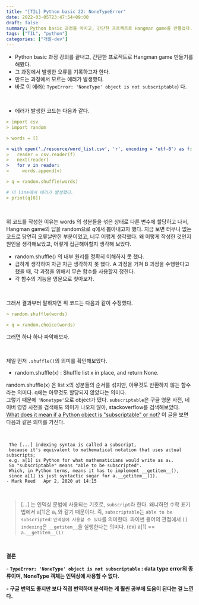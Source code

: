 ```yaml
---
title: "[TIL] Python basic 22: NoneTypeError"
date: 2022-03-05T23:47:54+09:00
draft: false
summary: Python basic 과정을 마치고, 간단한 프로젝트로 Hangman game을 만들었다. 그 과정에서 NoneTypeError가 발생했다. 'TypeError:'NoneType' object is not subscriptable' 에 대해 알아보자.
tags: ["TIL", "python"]
categories: ["개발-dev"]
---
```


- Python basic 과정 강의를 끝내고, 간단한 프로젝트로 Hangman game 만들기를 해봤다.
- 그 과정에서 발생한 오류를 기록하고자 한다.
- 만드는 과정에서 모르는 에러가 발생했다.
- 바로 이 에러(: `TypeError: 'NoneType' object is not subscriptable`) 다.

<br>

- 에러가 발생한 코드는 다음과 같다.

```yml
> import csv
> import random

> words = []

> with open('./resource/word_list.csv', 'r', encoding = 'utf-8') as f:
>   reader = csv.reader(f)
>   next(reader)
>   for v in reader:
>     words.append(v)

> q = random.shuffle(words)

# 이 line에서 에러가 발생했다.
> print(q[0])
```

<br>

위 코드를 작성한 이유는 words 의 성분들을 섞은 상태로 다른 변수에 할당하고 나서, Hangman game의 답을 random으로 q에서 뽑아내고자 했다. 지금 보면 터무니 없는 코드로 당연히 오류날만한 부분이었고, 너무 어렵게 생각했다. 왜 이렇게 작성한 것인지 원인을 생각해보았고, 어떻게 접근해야할지 생각해 보았다.

- random.shuffle() 의 내부 원리를 정확히 이해하지 못 했다.
- 급하게 생각하여 차근 차근 생각하지 못 했다. A 과정을 거쳐 B 과정을 수행한다고 했을 때, 각 과정을 위해서 무슨 함수를 사용할지 정한다.
- 각 함수의 기능을 영문으로 찾아보자.

<br>

그래서 결과부터 말하자면 위 코드는 다음과 같이 수정했다.

```yml
> random.shuffle(words)

> q = random.choice(words)

```

그러면 하나 하나 파악해보자.

<br>

제일 먼저 `.shuffle()`의 의미를 확인해보았다.

- random.shuffle(x) : Shuffle list x in place, and return None.

random.shuffle(x) 은 list x의 성분들의 순서를 섞지만, 아무것도 반환하지 않는 함수라는 의미다. q에는 아무것도 할당되지 않았다는 의미다.  
그렇기 때문에 `'Nonetype'`으로 object가 떴다. `subscriptable`은 구글 영문 사전, 네이버 영영 사전을 검색해도 의미가 나오지 않아, stackoverflow를 검색해보았다. [What does it mean if a Python object is "subscriptable" or not?](https://stackoverflow.com/questions/216972/what-does-it-mean-if-a-python-object-is-subscriptable-or-not) 이 글을 보면 다음과 같은 의미를 가진다.

<br>

```
 The [...] indexing syntax is called a subscript,
 because it's equivalent to mathematical notation that uses actual subscripts;
 e.g. a[1] is Python for what mathematicians would write as a₁.
 So "subscriptable" means "able to be subscripted".
 Which, in Python terms, means it has to implement __getitem__(),
 since a[1] is just syntactic sugar for a.__getitem__(1).
- Mark Reed   Apr 2, 2020 at 14:15

```

<br>

> [...] 는 인덱싱 문법에 사용되는 기호로, `subscript`라 한다. 왜냐하면 수학 표기법에서 a[1]은 a₁ 와 같기 때문이다. 즉, `subscriptable`는 `able to be subscripted`: `인덱싱에 사용할 수 있다`를 의미한다.
> 파이썬 용어의 관점에서 `[] indexing`은 `__getitem__`을 실행한다는 의미다. (ex) a[1] == `a.__getitem__(1)`

<br>

**결론**

**- `TypeError: 'NoneType' object is not subscriptable` : data type error의 종류이며, NoneType 객체는 인덱싱에 사용할 수 없다.**

**- 구글 번역도 좋지만 보다 직접 번역하며 분석하는 게 훨씬 공부에 도움이 된다는 걸 느낀다.**
